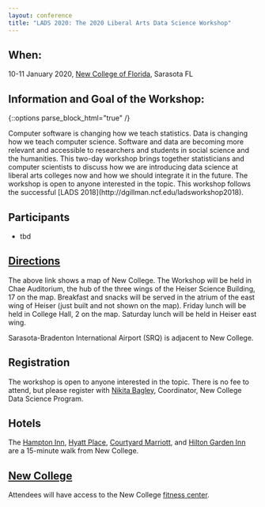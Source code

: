 ```yaml
---
layout: conference
title: "LADS 2020: The 2020 Liberal Arts Data Science Workshop"
---
```


## When:
10-11 January 2020, [New College of Florida](http://www.ncf.edu), Sarasota FL

## Information and Goal of the Workshop:  
{::options parse_block_html="true" /}
<p>
Computer software is changing how we teach statistics. Data is changing how we teach computer science. Software and data are becoming more relevant and accessible to researchers and students in social science and the humanities. This two-day workshop brings together statisticians and computer scientists to discuss how we are introducing data science at liberal arts colleges now and how we should integrate it in the future. The workshop is open to anyone interested in the topic. This workshop follows the successful [LADS 2018](http://dgillman.ncf.edu/ladsworkshop2018).
</p>

## Participants

- tbd

## [Directions](https://www.ncf.edu/admissions/visit-campus/maps-and-directions/)
The above link shows a map of New College. The Workshop will be held in Chae Auditorium, the hub of the three wings of the Heiser Science Building, 17 on the map. Breakfast and snacks will be served in the atrium of the east wing of Heiser (just built and not shown on the map). Friday lunch will be held in College Hall, 2 on the map. Saturday lunch will be held in Heiser east wing.

Sarasota-Bradenton International Airport (SRQ) is adjacent to New College.

## Registration
The workshop is open to anyone interested in the topic. There is no fee to attend, but please register with [Nikita Bagley](mailto:nbagley@ncf.edu), Coordinator, New College Data Science Program.

## Hotels
The [Hampton Inn](http://hamptoninn3.hilton.com/en/hotels/florida/hampton-inn-and-suites-sarasota-bradenton-airport-SRQATHX/index.html), [Hyatt Place](https://sarasotabradenton.place.hyatt.com/en/hotel/home.html), [Courtyard Marriott](http://www.marriott.com/hotels/travel/srqcy-courtyard-sarasota-bradenton-airport/?scid=bb1a189a-fec3-4d19-a255-54ba596febe2), and [Hilton Garden Inn](http://hiltongardeninn3.hilton.com/en/hotels/florida/hilton-garden-inn-sarasota-bradenton-airport-SRQNBGI/index.html) are a 15-minute walk from New College.

## [New College](https:/www.ncf.edu)
Attendees will have access to the New College [fitness center](https://www.ncf.edu/campus-life/health-safety-and-wellness-mind-body-and-spirit/fitness-center/).
